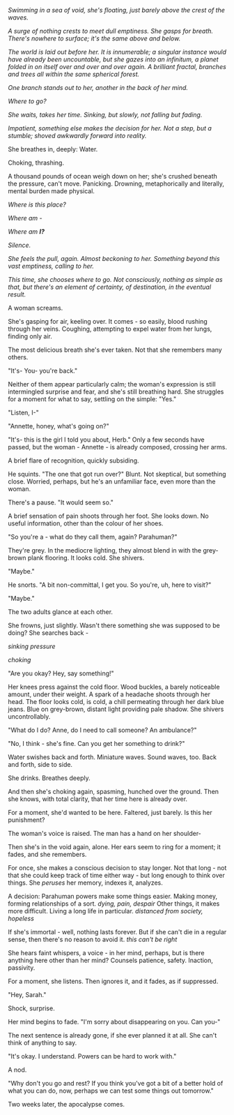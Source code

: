 *Swimming in a sea of void, she's floating, just barely above the crest of the waves.*

*A surge of nothing crests to meet dull emptiness. She gasps for breath. There's nowhere to surface; it's the same above and below.*

*The world is laid out before her. It is innumerable; a singular instance would have already been uncountable, but she gazes into an infinitum, a planet folded in on itself over and over and over again. A brilliant fractal, branches and trees all within the same spherical forest.*

*One branch stands out to her, another in the back of her mind.* 

*Where to go?*

*She waits, takes her time. Sinking, but slowly, not falling but fading.*

*Impatient, something else makes the decision for her. Not a step, but a stumble; shoved awkwardly forward into reality.*

She breathes in, deeply: Water.

Choking, thrashing.

A thousand pounds of ocean weigh down on her; she's crushed beneath the pressure, can't move. Panicking. Drowning, metaphorically and literally, mental burden made physical.

*Where is this place?*

*Where am -*

*Where am* ***I?***

*Silence.*

*She feels the pull, again. Almost beckoning to her. Something beyond this vast emptiness, calling to her.*

*This time, she chooses where to go. Not consciously, nothing as simple as that, but there's an element of certainty, of destination, in the eventual result.*

A woman screams. 

She's gasping for air, keeling over. It comes - so easily, blood rushing through her veins. Coughing, attempting to expel water from her lungs, finding only air.

The most delicious breath she's ever taken. Not that she remembers many others.

"It's- You- you're back."

Neither of them appear particularly calm; the woman's expression is still intermingled surprise and fear, and she's still breathing hard. She struggles for a moment for what to say, settling on the simple: "Yes."

"Listen, I-"

"Annette, honey, what's going on?"

"It's- this is the girl I told you about, Herb." Only a few seconds have passed, but the woman - Annette - is already composed, crossing her arms. 

A brief flare of recognition, quickly subsiding.

He squints. "The one that got run over?" Blunt. Not skeptical, but something close. Worried, perhaps, but he's an unfamiliar face, even more than the woman.

There's a pause. "It would seem so."

A brief sensation of pain shoots through her foot. She looks down. No useful information, other than the colour of her shoes.

"So you're a - what do they call them, again? Parahuman?"

They're grey. In the mediocre lighting, they almost blend in with the grey-brown plank flooring. It looks cold. She shivers.

"Maybe."

He snorts. "A bit non-committal, I get you. So you're, uh, here to visit?"

"Maybe."

The two adults glance at each other. 

She frowns, just slightly. Wasn't there something she was supposed to be doing? She searches back -

*sinking pressure*

*choking*

"Are you okay? Hey, say something!"

Her knees press against the cold floor. Wood buckles, a barely noticeable amount, under their weight. A spark of a headache shoots through her head. The floor looks cold, is cold, a chill permeating through her dark blue jeans. Blue on grey-brown, distant light providing pale shadow. She shivers uncontrollably.

"What do I do? Anne, do I need to call someone? An ambulance?"

"No, I think - she's fine. Can you get her something to drink?"

Water swishes back and forth. Miniature waves. Sound waves, too. Back and forth, side to side.

She drinks. Breathes deeply.

And then she's choking again, spasming, hunched over the ground. Then she knows, with total clarity, that her time here is already over.

For a moment, she'd wanted to be here. Faltered, just barely. Is this her punishment?

The woman's voice is raised. The man has a hand on her shoulder-

Then she's in the void again, alone. Her ears seem to ring for a moment; it fades, and she remembers.

For once, she makes a conscious decision to stay longer. Not that long - not that she could keep track of time either way - but long enough to think over things. She *peruses* her memory, indexes it, analyzes. 

A decision: Parahuman powers make some things easier. Making money, forming relationships of a sort. *dying, pain, despair* Other things, it makes more difficult. Living a long life in particular. *distanced from society, hopeless*

If she's immortal - well, nothing lasts forever. But if she can't die in a regular sense, then there's no reason to avoid it. *this can't be right*

She hears faint whispers, a voice - in her mind, perhaps, but is there anything here other than her mind? Counsels patience, safety. Inaction, passivity.

For a moment, she listens. Then ignores it, and it fades, as if suppressed.

"Hey, Sarah."

Shock, surprise.

Her mind begins to fade. "I'm sorry about disappearing on you. Can you-"

The next sentence is already gone, if she ever planned it at all. She can't think of anything to say.

"It's okay. I understand. Powers can be hard to work with."

A nod.

"Why don't you go and rest? If you think you've got a bit of a better hold of what you can do, now, perhaps we can test some things out tomorrow."

Two weeks later, the apocalypse comes.
